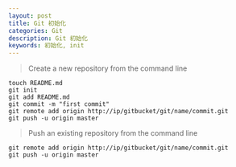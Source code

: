 ```yaml
---
layout: post
title: Git 初始化
categories: Git
description: Git 初始化
keywords: 初始化, init
---
```


> Create a new repository from the command line

``` 
touch README.md
git init
git add README.md
git commit -m "first commit"
git remote add origin http://ip/gitbucket/git/name/commit.git
git push -u origin master
```

> Push an existing repository from the command line

```
git remote add origin http://ip/gitbucket/git/name/commit.git
git push -u origin master
```